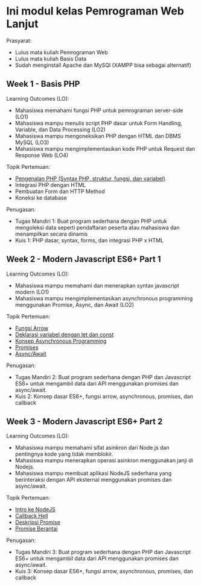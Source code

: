 # Ini modul kelas Pemrograman Web Lanjut

Prasyarat:
- Lulus mata kuliah Pemrograman Web
- Lulus mata kuliah Basis Data
- Sudah menginstall Apache dan MySQl (XAMPP bisa sebagai alternatif)

## Week 1 - Basis PHP
Learning Outcomes (LO):
- Mahasiswa memahami fungsi PHP untuk pemrograman server-side (LO1)
- Mahasiswa mampu menulis script PHP dasar untuk Form Handling, Variable, dan Data Processing (LO2)
- Mahasiswa mampu mengoneksikan PHP dengan HTML dan DBMS MySQL (LO3)
- Mahasiswa mampu mengimplementasikan kode PHP untuk Request dan Response Web (LO4)

Topik Pertemuan:
- [Pengenalan PHP (Syntax PHP, struktur, fungsi, dan variabel)](week1/README.md)
- Integrasi PHP dengan HTML
- Pembuatan Form dan HTTP Method
- Koneksi ke database

Penugasan:
- Tugas Mandiri 1: Buat program sederhana dengan PHP untuk mengoleksi data seperti pendaftaran peserta atau mahasiswa dan menampilkan secara dinamis
- Kuis 1: PHP dasar, syntax, forms, dan integrasi PHP x HTML

## Week 2 - Modern Javascript ES6+ Part 1
Learning Outcomes (LO):
- Mahasiswa mampu memahami dan menerapkan syntax javascript modern (LO1)
- Mahasiswa mampu mengimplementasikan asynchronous programming menggunakan Promise, Async, dan Await (LO2)

Topik Pertemuan:
- [Fungsi Arrow](week2/examples/js/arrow_func.js)
- [Deklarasi variabel dengan let dan const](week2/examples/js/variabel.js)
- [Konsep Asynchronous Programming](week2/README.md)
- [Promises](week2/Promises.md)
- [Async/Await](week2/AsyncAwait.md)

Penugasan:
- Tugas Mandiri 2: Buat program sederhana dengan PHP dan Javascript ES6+ untuk mengambil data dari API menggunakan promises dan async/await.
- Kuis 2: Konsep dasar ES6+, fungsi arrow, asynchronous, promises, dan callback

## Week 3 - Modern Javascript ES6+ Part 2
Learning Outcomes (LO):
- Mahasiswa mampu memahami sifat asinkron dari Node.js dan pentingnya kode yang tidak memblokir.
- Mahasiswa mampu menerapkan operasi asinkron menggunakan janji di Nodejs.
- Mahasiswa mampu membuat aplikasi NodeJS sederhana yang berinteraksi dengan API eksternal menggunakan promises dan async/await.

Topik Pertemuan:
- [Intro ke NodeJS]()
- [Callback Hell](week2/AsyncAwait.md)
- [Deskripsi Promise](week3/README.md)
- [Promise Berantai](week2/examples/js/promises_chain.js)


Penugasan:
- Tugas Mandiri 3: Buat program sederhana dengan PHP dan Javascript ES6+ untuk mengambil data dari API menggunakan promises dan async/await.
- Kuis 3: Konsep dasar ES6+, fungsi arrow, asynchronous, promises, dan callback
